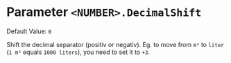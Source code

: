 # Parameter `<NUMBER>.DecimalShift`
Default Value: `0`

Shift the decimal separator (positiv or negativ).
Eg. to move from `m³` to `liter` (`1 m³` equals `1000 liters`), you need to set it to `+3`.
